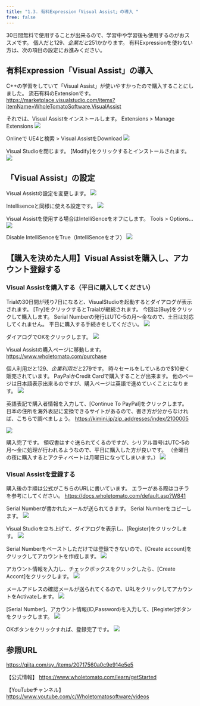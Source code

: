 ```yaml
---
title: "1.3. 有料Expression「Visual Assist」の導入 "
free: false
---
```


30日間無料で使用することが出来るので、学習中や学習後も使用するのがおススメです。
個人だと$129、企業だと$251かかります。
有料Expressionを使わない方は、次の項目の設定にお進みください。

## 有料Expression「Visual Assist」の導入 
C++の学習をしていて「Visual Assist」が使いやすかったので購入することにしました。
流石有料のExtensionです。
https://marketplace.visualstudio.com/items?itemName=WholeTomatoSoftware.VisualAssist

それでは、Visual Assistをインストールします。
Extensions > Manage Extensions
![](https://storage.googleapis.com/zenn-user-upload/d332a29e143d-20220109.png)

Onlineで UE4と検索 > Visual AssistをDownload
![](https://storage.googleapis.com/zenn-user-upload/7b74bb1a6204-20220109.png)

Visual Studioを閉じます。
[Modify]をクリックするとインストールされます。
![](https://storage.googleapis.com/zenn-user-upload/aa04a8f17a14-20220109.png)

## 「Visual Assist」の設定

Visual Assistの設定を変更します。
![](https://storage.googleapis.com/zenn-user-upload/822dd3883fbc-20220109.png)

Intellisenceと同様に使える設定です。
![](https://storage.googleapis.com/zenn-user-upload/6d30e5a4c83c-20220109.png)

Visual Assistを使用する場合はIntelliSenceをオフにします。
Tools > Options…
![](https://storage.googleapis.com/zenn-user-upload/ff2edc5e65d4-20220109.png)

Disable IntelliSenceをTrue（IntelliSenceをオフ）
![](https://storage.googleapis.com/zenn-user-upload/ffbd026f5ae2-20220109.png)

## 【購入を決めた人用】Visual Assistを購入し、アカウント登録する
### Visual Assistを購入する（平日に購入してください）
Trialの30日間が残り7日になると、VisualStudioを起動するとダイアログが表示されます。
[Try]をクリックするとTraialが継続されます。
今回は[Buy]をクリックして購入します。
Serial Numberの発行はUTC-5の月～金なので、土日は対応してくれません。
平日に購入する手続きをしてください。
![](https://storage.googleapis.com/zenn-user-upload/7f7d5ef6fc44-20220110.png)

ダイアログでOKをクリックします。
![](https://storage.googleapis.com/zenn-user-upload/f0f0d6d073a2-20220110.png)

Visual Assistの購入ページに移動します。
https://www.wholetomato.com/purchase

個人利用だと$129、企業利用だと$279です。
時々セールをしているので$10安く販売されています。
PayPalかCredit Cardで購入することが出来ます。
他のページは日本語表示出来るのですが、購入ページは英語で進めていくことになります。
![](https://storage.googleapis.com/zenn-user-upload/5e2b38d04bbd-20220110.png)

英語表記で購入者情報を入力して、[Continue To PayPal]をクリックします。
日本の住所を海外表記に変換できるサイトがあるので、書き方が分からなければ、こちらで調べましょう。
https://kimini.jp/zip_addresses/index/2100005

![](https://storage.googleapis.com/zenn-user-upload/816c1a8cf62e-20220110.png)

購入完了です。
領収書はすぐ送られてくるのですが、シリアル番号はUTC-5の月～金に処理が行われるようなので、平日に購入した方が良いです。
（金曜日の夜に購入するとアクティベートは月曜日になってしまいます。）
![](https://storage.googleapis.com/zenn-user-upload/94345a0fb306-20220110.png)

### Visual Assistを登録する

購入後の手順は公式がこちらのURLに書いています。
エラーがある際はコチラを参考にしてください。
https://docs.wholetomato.com/default.asp?W841

Serial Numberが書かれたメールが送られてきます。
Serial Numberをコピーします。
![](https://storage.googleapis.com/zenn-user-upload/641e72867204-20220110.png)

Visual Studioを立ち上げて、ダイアログを表示し、[Register]をクリックします。
![](https://storage.googleapis.com/zenn-user-upload/ac33b6a41591-20220110.png)

Serial Numberをペーストしただけでは登録できないので、[Create account]をクリックしてアカウントを作成します。
![](https://storage.googleapis.com/zenn-user-upload/534f4a7c5b36-20220110.png)

アカウント情報を入力し、チェックボックスをクリックしたら、[Create Accont]をクリックします。
![](https://storage.googleapis.com/zenn-user-upload/318b6e427e0b-20220110.png)

メールアドレスの確認メールが送られてくるので、URLをクリックしてアカウントをActivateします。
![](https://storage.googleapis.com/zenn-user-upload/ec33851d2faf-20220110.png)

[Serial Number]、アカウント情報(ID,Password)を入力して、[Register]ボタンをクリックします。
![](https://storage.googleapis.com/zenn-user-upload/743481a02f69-20220110.png)

OKボタンをクリックすれば、登録完了です。
![](https://storage.googleapis.com/zenn-user-upload/f19f28ae8837-20220110.png)

## 参照URL
https://qiita.com/sy_/items/20717560a0c9e914e5e5

【公式情報】
https://www.wholetomato.com/learn/getStarted

【YouTubeチャンネル】
https://www.youtube.com/c/Wholetomatosoftware/videos


